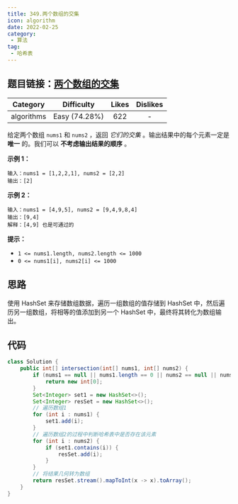 ```yaml
---
title: 349.两个数组的交集
icon: algorithm
date: 2022-02-25
category:
 - 算法
tag:
 - 哈希表
---
```


## 题目链接：[两个数组的交集](https://leetcode.cn/problems/intersection-of-two-arrays/description/)

|  Category  |  Difficulty   | Likes | Dislikes |
| :--------: | :-----------: | :---: | :------: |
| algorithms | Easy (74.28%) |  622  |    -     |

给定两个数组 `nums1` 和 `nums2` ，返回 *它们的交集* 。输出结果中的每个元素一定是 **唯一** 的。我们可以 **不考虑输出结果的顺序** 。

**示例 1：**

```
输入：nums1 = [1,2,2,1], nums2 = [2,2]
输出：[2]
```

**示例 2：**

```
输入：nums1 = [4,9,5], nums2 = [9,4,9,8,4]
输出：[9,4]
解释：[4,9] 也是可通过的
```

**提示：**

- `1 <= nums1.length, nums2.length <= 1000`
- `0 <= nums1[i], nums2[i] <= 1000`

## 思路

使用 HashSet 来存储数组数据，遍历一组数组的值存储到 HashSet 中，然后遍历另一组数组，将相等的值添加到另一个 HashSet 中，最终将其转化为数组输出。 

## 代码

```java
class Solution {
    public int[] intersection(int[] nums1, int[] nums2) {
        if (nums1 == null || nums1.length == 0 || nums2 == null || nums2.length == 0) {
            return new int[0];
        }
        Set<Integer> set1 = new HashSet<>();
        Set<Integer> resSet = new HashSet<>();
        // 遍历数组1
        for (int i : nums1) {
            set1.add(i);
        }
        // 遍历数组2的过程中判断哈希表中是否存在该元素
        for (int i : nums2) {
            if (set1.contains(i)) {
                resSet.add(i);
            }
        }
        // 将结果几何转为数组
        return resSet.stream().mapToInt(x -> x).toArray();
    }
}
```

